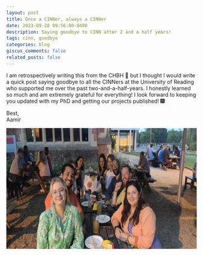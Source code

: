 ```yaml
---
layout: post
title: Once a CINNer, always a CINNer
date: 2023-09-28 09:56:00-0400
description: Saying goodbye to CINN after 2 and a half years!
tags: cinn, goodbye
categories: blog
giscus_comments: false
related_posts: false
---
```


I am retrospectively writing this from the CHBH 🌚 but I thought I would write a quick post saying goodbye to all the CINNers at the University of Reading who supported me over the past two-and-a-half-years. I honestly learned so much and am extremely grateful for everything! I look forward to keeping you updated with my PhD and getting our projects published! 🎆

Best,  
Aamir

<div style="text-align: center;">
  <img src='/assets/img/posts/cinn_goodbye/cinn_goodbye.jpeg' alt='CINN Goodbye' width='700' height='320'>
</div>
